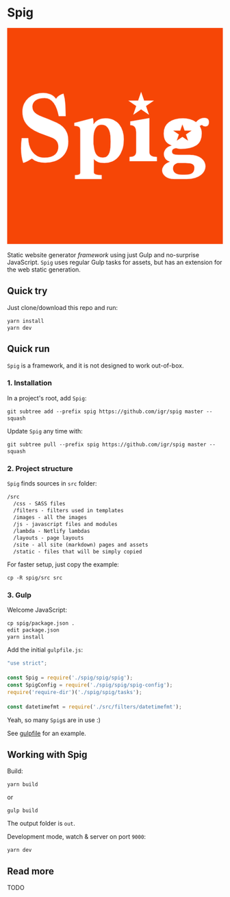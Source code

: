 # Spig

![](src/images/spig.png)

Static website generator _framework_ using just Gulp and no-surprise JavaScript. `Spig` uses regular Gulp tasks for assets, but has an extension for the web static generation.

## Quick try

Just clone/download this repo and run:

```shell
yarn install
yarn dev
```

## Quick run

`Spig` is a framework, and it is not designed to work out-of-box. 

### 1. Installation

In a project's root, add `Spig`:

```shell
git subtree add --prefix spig https://github.com/igr/spig master --squash
```
Update `Spig` any time with:

```shell
git subtree pull --prefix spig https://github.com/igr/spig master --squash
```

### 2. Project structure

`Spig` finds sources in `src` folder:

```
/src
  /css - SASS files
  /filters - filters used in templates
  /images - all the images
  /js - javascript files and modules
  /lambda - Netlify lambdas
  /layouts - page layouts
  /site - all site (markdown) pages and assets
  /static - files that will be simply copied
```  

For faster setup, just copy the example:

```shell
cp -R spig/src src
``` 

### 3. Gulp

Welcome JavaScript:

```
cp spig/package.json .
edit package.json
yarn install
```

Add the initial `gulpfile.js`:

```javascript
"use strict";

const Spig = require('./spig/spig/spig');
const SpigConfig = require('./spig/spig/spig-config');
require('require-dir')('./spig/spig/tasks');

const datetimefmt = require('./src/filters/datetimefmt');

```

Yeah, so many `Spig`s are in use :)

See [gulpfile](gulpfile.js) for an example.

## Working with Spig

Build:

```shell
yarn build
```
or
```
gulp build
```

The output folder is `out`.

Development mode, watch & server on port `9000`:

```shell
yarn dev
```


## Read more

TODO
